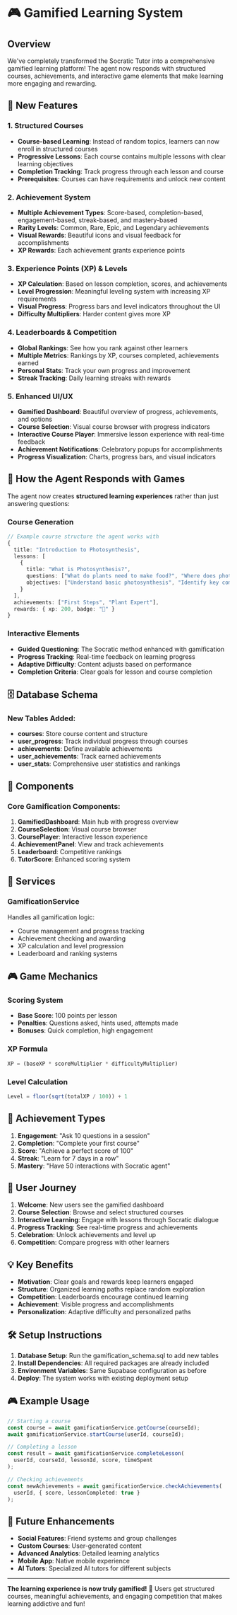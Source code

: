 # 🎮 Gamified Learning System

## Overview

We've completely transformed the Socratic Tutor into a comprehensive gamified learning platform! The agent now responds with structured courses, achievements, and interactive game elements that make learning more engaging and rewarding.

## 🚀 New Features

### 1. **Structured Courses**
- **Course-based Learning**: Instead of random topics, learners can now enroll in structured courses
- **Progressive Lessons**: Each course contains multiple lessons with clear learning objectives
- **Completion Tracking**: Track progress through each lesson and course
- **Prerequisites**: Courses can have requirements and unlock new content

### 2. **Achievement System**
- **Multiple Achievement Types**: Score-based, completion-based, engagement-based, streak-based, and mastery-based
- **Rarity Levels**: Common, Rare, Epic, and Legendary achievements
- **Visual Rewards**: Beautiful icons and visual feedback for accomplishments
- **XP Rewards**: Each achievement grants experience points

### 3. **Experience Points (XP) & Levels**
- **XP Calculation**: Based on lesson completion, scores, and achievements
- **Level Progression**: Meaningful leveling system with increasing XP requirements
- **Visual Progress**: Progress bars and level indicators throughout the UI
- **Difficulty Multipliers**: Harder content gives more XP

### 4. **Leaderboards & Competition**
- **Global Rankings**: See how you rank against other learners
- **Multiple Metrics**: Rankings by XP, courses completed, achievements earned
- **Personal Stats**: Track your own progress and improvement
- **Streak Tracking**: Daily learning streaks with rewards

### 5. **Enhanced UI/UX**
- **Gamified Dashboard**: Beautiful overview of progress, achievements, and options
- **Course Selection**: Visual course browser with progress indicators
- **Interactive Course Player**: Immersive lesson experience with real-time feedback
- **Achievement Notifications**: Celebratory popups for accomplishments
- **Progress Visualization**: Charts, progress bars, and visual indicators

## 🎯 How the Agent Responds with Games

The agent now creates **structured learning experiences** rather than just answering questions:

### Course Generation
```typescript
// Example course structure the agent works with
{
  title: "Introduction to Photosynthesis",
  lessons: [
    {
      title: "What is Photosynthesis?",
      questions: ["What do plants need to make food?", "Where does photosynthesis happen?"],
      objectives: ["Understand basic photosynthesis", "Identify key components"]
    }
  ],
  achievements: ["First Steps", "Plant Expert"],
  rewards: { xp: 200, badge: "🌱" }
}
```

### Interactive Elements
- **Guided Questioning**: The Socratic method enhanced with gamification
- **Progress Tracking**: Real-time feedback on learning progress
- **Adaptive Difficulty**: Content adjusts based on performance
- **Completion Criteria**: Clear goals for lesson and course completion

## 🗄️ Database Schema

### New Tables Added:
- **courses**: Store course content and structure
- **user_progress**: Track individual progress through courses
- **achievements**: Define available achievements
- **user_achievements**: Track earned achievements
- **user_stats**: Comprehensive user statistics and rankings

## 🎨 Components

### Core Gamification Components:
1. **GamifiedDashboard**: Main hub with progress overview
2. **CourseSelection**: Visual course browser
3. **CoursePlayer**: Interactive lesson experience
4. **AchievementPanel**: View and track achievements
5. **Leaderboard**: Competitive rankings
6. **TutorScore**: Enhanced scoring system

## 🔧 Services

### GamificationService
Handles all gamification logic:
- Course management and progress tracking
- Achievement checking and awarding
- XP calculation and level progression
- Leaderboard and ranking systems

## 🎮 Game Mechanics

### Scoring System
- **Base Score**: 100 points per lesson
- **Penalties**: Questions asked, hints used, attempts made
- **Bonuses**: Quick completion, high engagement

### XP Formula
```typescript
XP = (baseXP * scoreMultiplier * difficultyMultiplier)
```

### Level Calculation
```typescript
Level = floor(sqrt(totalXP / 100)) + 1
```

## 🎊 Achievement Types

1. **Engagement**: "Ask 10 questions in a session"
2. **Completion**: "Complete your first course"
3. **Score**: "Achieve a perfect score of 100"
4. **Streak**: "Learn for 7 days in a row"
5. **Mastery**: "Have 50 interactions with Socratic agent"

## 🎯 User Journey

1. **Welcome**: New users see the gamified dashboard
2. **Course Selection**: Browse and select structured courses
3. **Interactive Learning**: Engage with lessons through Socratic dialogue
4. **Progress Tracking**: See real-time progress and achievements
5. **Celebration**: Unlock achievements and level up
6. **Competition**: Compare progress with other learners

## 💡 Key Benefits

- **Motivation**: Clear goals and rewards keep learners engaged
- **Structure**: Organized learning paths replace random exploration
- **Competition**: Leaderboards encourage continued learning
- **Achievement**: Visible progress and accomplishments
- **Personalization**: Adaptive difficulty and personalized paths

## 🛠️ Setup Instructions

1. **Database Setup**: Run the gamification_schema.sql to add new tables
2. **Install Dependencies**: All required packages are already included
3. **Environment Variables**: Same Supabase configuration as before
4. **Deploy**: The system works with existing deployment setup

## 🎮 Example Usage

```typescript
// Starting a course
const course = await gamificationService.getCourse(courseId);
await gamificationService.startCourse(userId, courseId);

// Completing a lesson
const result = await gamificationService.completeLesson(
  userId, courseId, lessonId, score, timeSpent
);

// Checking achievements
const newAchievements = await gamificationService.checkAchievements(
  userId, { score, lessonCompleted: true }
);
```

## 🚀 Future Enhancements

- **Social Features**: Friend systems and group challenges
- **Custom Courses**: User-generated content
- **Advanced Analytics**: Detailed learning analytics
- **Mobile App**: Native mobile experience
- **AI Tutors**: Specialized AI tutors for different subjects

---

**The learning experience is now truly gamified!** 🎉 Users get structured courses, meaningful achievements, and engaging competition that makes learning addictive and fun!
